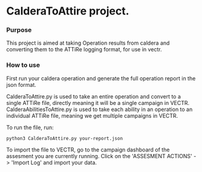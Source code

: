 # CalderaToAttire project.
### Purpose
This project is aimed at taking Operation results from caldera and converting them to the ATTiRe logging format, for use in vectr.

### How to use
First run your caldera operation and generate the full operation report in the json format.

CalderaToAttire.py is used to take an entire operation and convert to a single ATTiRe file, directly meaning it will be a single campaign in VECTR. CalderaAbilitiesToAttire.py is used to take each ability in an operation to an individual ATTiRe file, meaning we get multiple campaigns in VECTR.

To run the file, run:
```
python3 CalderaToAttire.py your-report.json
```

To import the file to VECTR, go to the campaign dashboard of the assesment you are currently running.
Click on the 'ASSESMENT ACTIONS' -> 'Import Log' and import your data.

